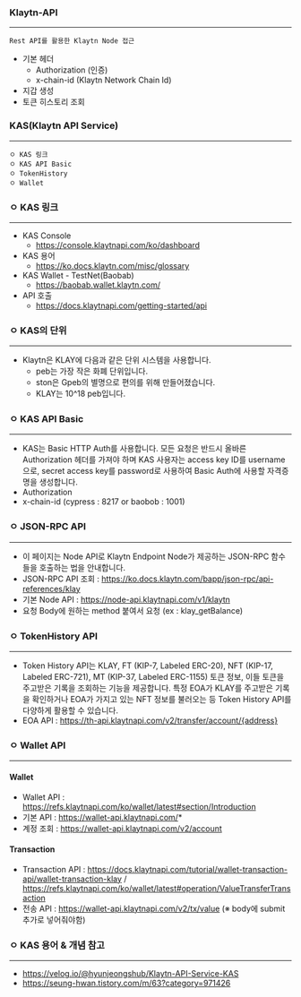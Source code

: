 ### Klaytn-API
-------
```
Rest API를 활용한 Klaytn Node 접근
```
+ 기본 헤더
  + Authorization (인증)
  + x-chain-id (Klaytn Network Chain Id)
+ 지갑 생성
+ 토큰 히스토리 조회


### KAS(Klaytn API Service)
------------------
```
ㅇ KAS 링크
ㅇ KAS API Basic
ㅇ TokenHistory 
ㅇ Wallet
```

### ㅇ KAS 링크
------
  + KAS Console
    + https://console.klaytnapi.com/ko/dashboard
  + KAS 용어
    + https://ko.docs.klaytn.com/misc/glossary
  + KAS Wallet - TestNet(Baobab)
    +  https://baobab.wallet.klaytn.com/
  + API 호출
    + https://docs.klaytnapi.com/getting-started/api 

### ㅇ KAS의 단위
-------
  + Klaytn은 KLAY에 다음과 같은 단위 시스템을 사용합니다.
    + peb는 가장 작은 화폐 단위입니다.
    + ston은 Gpeb의 별명으로 편의를 위해 만들어졌습니다.
    + KLAY는 10^18 peb입니다.

### ㅇ KAS API Basic
-------
  + KAS는 Basic HTTP Auth를 사용합니다. 모든 요청은 반드시 올바른 Authorization 헤더를 가져야 하며 KAS 사용자는 access key ID를 username으로, secret access key를 password로 사용하여 Basic Auth에 사용할 자격증명을 생성합니다.
  + Authorization
  + x-chain-id (cypress : 8217 or baobob : 1001)
  


### ㅇ JSON-RPC API
-------
  + 이 페이지는 Node API로 Klaytn Endpoint Node가 제공하는 JSON-RPC 함수들을 호출하는 법을 안내합니다.
  + JSON-RPC API 조회 : https://ko.docs.klaytn.com/bapp/json-rpc/api-references/klay
  + 기본 Node API : https://node-api.klaytnapi.com/v1/klaytn
  + 요청 Body에 원하는 method 붙여서 요청 (ex : klay_getBalance)

### ㅇ TokenHistory API
------
  + Token History API는 KLAY, FT (KIP-7, Labeled ERC-20), NFT (KIP-17, Labeled ERC-721), MT (KIP-37, Labeled ERC-1155) 토큰 정보, 이들 토큰을 주고받은 기록을 조회하는 기능을 제공합니다. 특정 EOA가 KLAY를 주고받은 기록을 확인하거나 EOA가 가지고 있는 NFT 정보를 불러오는 등 Token History API를 다양하게 활용할 수 있습니다.
  + EOA API : https://th-api.klaytnapi.com/v2/transfer/account/{address}


### ㅇ Wallet API
------
  #### Wallet
  + Wallet API : https://refs.klaytnapi.com/ko/wallet/latest#section/Introduction
  + 기본 API : https://wallet-api.klaytnapi.com/*
  + 계정 조회 : https://wallet-api.klaytnapi.com/v2/account
   
  #### Transaction
  + Transaction API : https://docs.klaytnapi.com/tutorial/wallet-transaction-api/wallet-transaction-klay /        https://refs.klaytnapi.com/ko/wallet/latest#operation/ValueTransferTransaction
  + 전송 API : https://wallet-api.klaytnapi.com/v2/tx/value (※ body에 submit 추가로 넣어줘야함)


### ㅇ KAS 용어 & 개념 참고
-------
  + https://velog.io/@hyunjeongshub/Klaytn-API-Service-KAS
  + https://seung-hwan.tistory.com/m/63?category=971426
